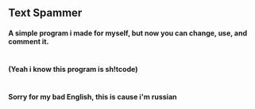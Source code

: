 ## Text Spammer
#### A simple program i made for myself, but now you can change, use, and comment it.
#
#### (Yeah i know this program is sh!tcode)
#
#### Sorry for my bad English, this is cause i'm russian
